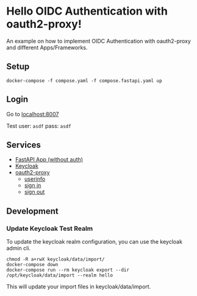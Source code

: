 # Hello OIDC Authentication with oauth2-proxy!

An example on how to implement OIDC Authentication with oauth2-proxy and different Apps/Frameworks.

## Setup

```
docker-compose -f compose.yaml -f compose.fastapi.yaml up
```

## Login
Go to [localhost:8007](http://localhost:8007)

Test user: `asdf` pass: `asdf`

## Services

- [FastAPI App (without auth)](http://localhost:8000)
- [Keycloak](http://localhost:8009)
- [oauth2-proxy](http://localhost:8007)
    - [userinfo](http://localhost:8007/oauth2/userinfo)
    - [sign in](http://localhost:8007/oauth2/sign_in)
    - [sign out](http://localhost:8007/oauth2/sign_out?rd=http://localhost:8009/realms/hello/protocol/openid-connect/logout)

## Development

### Update Keycloak Test Realm
To update the keycloak realm configuration, you can use the keycloak admin cli.
```
chmod -R a+rwX keycloak/data/import/
docker-compose down
docker-compose run --rm keycloak export --dir /opt/keycloak/data/import --realm hello
```

This will update your import files in keycloak/data/import.

